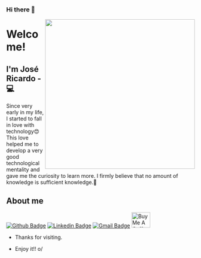 ### Hi there 👋


<img align="right" width="400" height="400" src="https://user-images.githubusercontent.com/57039079/68556083-b2038700-0428-11ea-8add-e9abd09f6b23.gif">

# Welcome!

## I'm José Ricardo - 💻 


Since very early in my life, I started to fall in love with technology😍This love helped me to develop a very good technological mentality and gave me the curiosity to learn more. I firmly believe that no amount of knowledge is sufficient knowledge.🧠

## About me 
[![Github Badge](https://img.shields.io/badge/-Github-000?style=flat-square&logo=Github&logoColor=white&link=link_do_seu_perfil_no_github)](https://github.com/ricardoricarte)
[![Linkedin Badge](https://img.shields.io/badge/-LinkedIn-blue?style=flat-square&logo=Linkedin&logoColor=white&link=https://www.linkedin.com/in/ze-ricardo/)](https://www.linkedin.com/in/ze-ricardo/)
[![Gmail Badge](https://img.shields.io/badge/-Gmail-c14438?style=flat-square&logo=Gmail&logoColor=white&link=mailto:jricardo.ricarte@gmail.com)](mailto:jricardo.ricarte@gmail.com)
<a href="https://www.buymeacoffee.com/codeandmusic" target="_blank"><img src="https://cdn.buymeacoffee.com/buttons/default-orange.png" alt="Buy Me A Coffee" height="41" width="50"></a>

- Thanks for visiting. 

- Enjoy it!! o/

